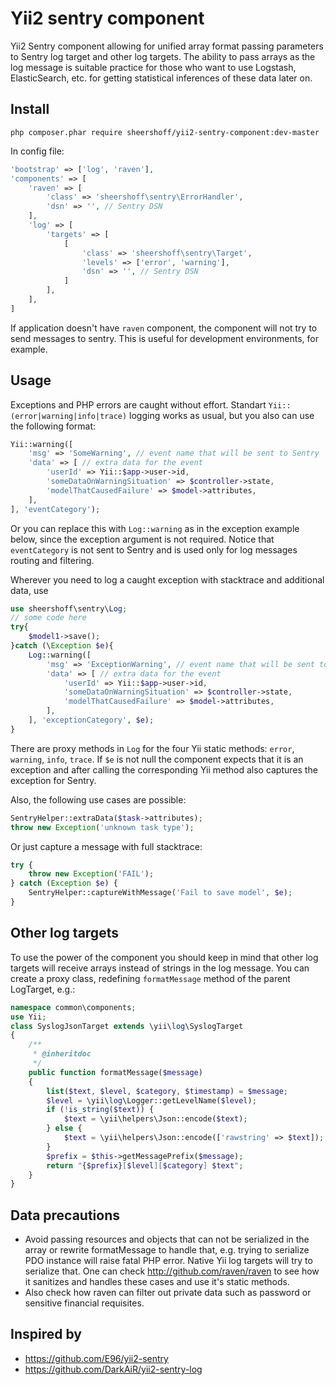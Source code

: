 Yii2 sentry component
=====================

Yii2 Sentry component allowing for unified array format passing parameters to Sentry log target and other log targets. The ability to pass arrays as the log message is suitable practice for
those who want to use Logstash, ElasticSearch, etc. for getting statistical inferences of these data later on.

## Install
```
php composer.phar require sheershoff/yii2-sentry-component:dev-master
```

In config file:

```php
'bootstrap' => ['log', 'raven'],
'components' => [
    'raven' => [
        'class' => 'sheershoff\sentry\ErrorHandler',
        'dsn' => '', // Sentry DSN
    ],
    'log' => [
        'targets' => [
            [
                'class' => 'sheershoff\sentry\Target',
                'levels' => ['error', 'warning'],
                'dsn' => '', // Sentry DSN
            ]
        ],
    ],
]
```

If application doesn't have `raven` component, the component will not try to send messages to sentry. This is useful for development environments, for example.

## Usage

Exceptions and PHP errors are caught without effort. Standart `Yii::(error|warning|info|trace)` logging works as usual, but you also can use the following format:

```php
Yii::warning([
    'msg' => 'SomeWarning', // event name that will be sent to Sentry
    'data' => [ // extra data for the event
        'userId' => Yii::$app->user->id,
        'someDataOnWarningSituation' => $controller->state,
        'modelThatCausedFailure' => $model->attributes,
    ],
], 'eventCategory');
```

Or you can replace this with `Log::warning` as in the exception example below, since the exception argument is not required. Notice that `eventCategory` is not sent to Sentry and is used only for log messages routing and filtering.

Wherever you need to log a caught exception with stacktrace and additional data, use

```php
use sheershoff\sentry\Log;
// some code here
try{
    $model1->save();
}catch (\Exception $e){
    Log::warning([
        'msg' => 'ExceptionWarning', // event name that will be sent to Sentry
        'data' => [ // extra data for the event
            'userId' => Yii::$app->user->id,
            'someDataOnWarningSituation' => $controller->state,
            'modelThatCausedFailure' => $model->attributes,
        ],
    ], 'exceptionCategory', $e);
}
```

There are proxy methods in `Log` for the four Yii static methods: `error`, `warning`, `info`, `trace`. If `$e` is not null the component expects that it is an exception and after calling the
corresponding Yii method also captures the exception for Sentry.

Also, the following use cases are possible:

```php
SentryHelper::extraData($task->attributes);
throw new Exception('unknown task type');
```

Or just capture a message with full stacktrace:

```php
try {
    throw new Exception('FAIL');
} catch (Exception $e) {
    SentryHelper::captureWithMessage('Fail to save model', $e);
}
```

## Other log targets

To use the power of the component you should keep in mind that other log targets will receive arrays instead of strings in the log message. You can create a proxy class, redefining `formatMessage` method of the parent LogTarget, e.g.:

```php
namespace common\components;
use Yii;
class SyslogJsonTarget extends \yii\log\SyslogTarget
{
	/**
	 * @inheritdoc
	 */
	public function formatMessage($message)
	{
		list($text, $level, $category, $timestamp) = $message;
		$level = \yii\log\Logger::getLevelName($level);
		if (!is_string($text)) {
			$text = \yii\helpers\Json::encode($text);
		} else {
			$text = \yii\helpers\Json::encode(['rawstring' => $text]);
		}
		$prefix = $this->getMessagePrefix($message);
		return "{$prefix}[$level][$category] $text";
	}
}
```

## Data precautions

*  Avoid passing resources and objects that can not be serialized in the array or rewrite formatMessage to handle that, e.g. trying to serialize PDO instance will raise fatal PHP error. Native Yii log targets will try to serialize that. One can check <http://github.com/raven/raven> to see how it sanitizes and handles these cases and use it's static methods.
*  Also check how raven can filter out private data such as password or sensitive financial requisites.

## Inspired by

*  <https://github.com/E96/yii2-sentry>
*  <https://github.com/DarkAiR/yii2-sentry-log>
